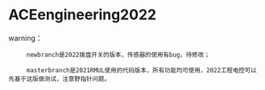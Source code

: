 # ACEengineering2022


warning：

         newbranch是2022拨盘开关的版本，传感器的使用有bug，待修改；

         masterbranch是2021RMUL使用的代码版本，所有功能均可使用，2022工程电控可以先基于这版做测试，注意野指针问题。

